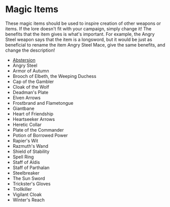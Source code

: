 # Magic Items

These magic items should be used to inspire creation of other weapons or items. If the lore doesn't fit with your campaign, simply change it! The benefits that the item gives is what's important. For example, the Angry Steel weapon says that the item is a longsword, but it would be just as beneficial to rename the item Angry Steel Mace, give the same benefits, and change the description!

- [Abstersion](/items/magic/abstersion)
- Angry Steel
- Armor of Autumn
- Brooch of Elbeth, the Weeping Duchess
- Cap of the Gambler
- Cloak of the Wolf
- Deadman's Plate
- Elven Arrows
- Frostbrand and Flametongue
- Giantbane
- Heart of Friendship
- Heartseeker Arrows
- Heretic Collar
- Plate of the Commander
- Potion of Borrowed Power
- Rapier's Wit
- Razmuth's Wand
- Shield of Stability
- Spell Ring
- Staff of Aldis
- Staff of Parthalan
- Steelbreaker
- The Sun Sword
- Trickster's Gloves
- Trollkiller
- Vigilant Cloak
- Winter's Reach
